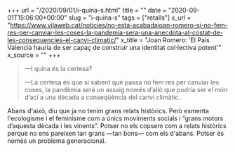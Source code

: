 +++
url = "/2020/09/01/i-quina-s.html"
title = ""
date = "2020-09-01T15:06:00+00:00"
slug = "i-quina-s"
tags = ["retalls"]
x_url = "https://www.vilaweb.cat/noticies/no-esta-acabadajoan-romero-si-no-fem-res-per-canviar-les-coses-la-pandemia-sera-una-anecdota-al-costat-de-les-consequencies-el-canvi-climatic/"
x_title = "Joan Romero: 'El País Valencià hauria de ser capaç de construir una identitat col·lectiva potent'"
x_source = ""
+++

> —I quina és la certesa?
> 
> —La certesa és que si sabent què passa no fem res per canviar les coses, la pandèmia serà un assaig només d’allò que podria ser el món d’ací a una dècada a conseqüència del canvi climàtic.

Abans d'això, diu que ja no tenim grans relats històrics. Però esmenta l'ecologisme i el feminisme com a únics moviments socials i “grans motors d’aquesta dècada i les vinents”. Potser no els copsem com a relats històrics perquè no ens pareixen tan grans —tan bons— com els d'abans. Potser és només un problema generacional.
